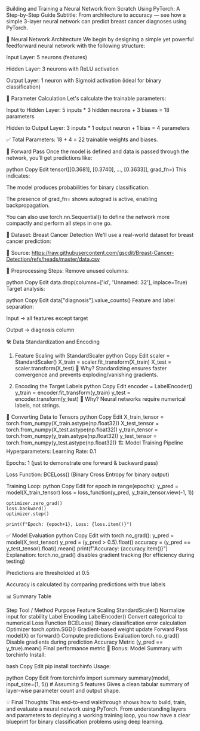 Building and Training a Neural Network from Scratch Using PyTorch: A Step-by-Step Guide
Subtitle: From architecture to accuracy — see how a simple 3-layer neural network can predict breast cancer diagnoses using PyTorch.

🧠 Neural Network Architecture
We begin by designing a simple yet powerful feedforward neural network with the following structure:

Input Layer: 5 neurons (features)

Hidden Layer: 3 neurons with ReLU activation

Output Layer: 1 neuron with Sigmoid activation (ideal for binary classification)

🎯 Parameter Calculation
Let's calculate the trainable parameters:

Input to Hidden Layer:
5 inputs * 3 hidden neurons + 3 biases = 18 parameters

Hidden to Output Layer:
3 inputs * 1 output neuron + 1 bias = 4 parameters

✅ Total Parameters: 18 + 4 = 22 trainable weights and biases.

🔄 Forward Pass
Once the model is defined and data is passed through the network, you’ll get predictions like:

python
Copy
Edit
tensor([[0.3681], [0.3740], ..., [0.3633]], grad_fn=<SigmoidBackward0>)
This indicates:

The model produces probabilities for binary classification.

The presence of grad_fn=<SigmoidBackward0> shows autograd is active, enabling backpropagation.

You can also use torch.nn.Sequential() to define the network more compactly and perform all steps in one go.

🧪 Dataset: Breast Cancer Detection
We'll use a real-world dataset for breast cancer prediction:

📂 Source:
https://raw.githubusercontent.com/gscdit/Breast-Cancer-Detection/refs/heads/master/data.csv

🧹 Preprocessing Steps:
Remove unused columns:

python
Copy
Edit
data.drop(columns=['id', 'Unnamed: 32'], inplace=True)
Target analysis:

python
Copy
Edit
data["diagnosis"].value_counts()
Feature and label separation:

Input → all features except target

Output → diagnosis column

🛠 Data Standardization and Encoding
1. Feature Scaling with StandardScaler
python
Copy
Edit
scaler = StandardScaler()
X_train = scaler.fit_transform(X_train)
X_test = scaler.transform(X_test)
🎯 Why?
Standardizing ensures faster convergence and prevents exploding/vanishing gradients.

2. Encoding the Target Labels
python
Copy
Edit
encoder = LabelEncoder()
y_train = encoder.fit_transform(y_train)
y_test = encoder.transform(y_test)
🎯 Why?
Neural networks require numerical labels, not strings.

🔄 Converting Data to Tensors
python
Copy
Edit
X_train_tensor = torch.from_numpy(X_train.astype(np.float32))
X_test_tensor = torch.from_numpy(X_test.astype(np.float32))
y_train_tensor = torch.from_numpy(y_train.astype(np.float32))
y_test_tensor = torch.from_numpy(y_test.astype(np.float32))
🏗 Model Training Pipeline
Hyperparameters:
Learning Rate: 0.1

Epochs: 1 (just to demonstrate one forward & backward pass)

Loss Function: BCELoss() (Binary Cross Entropy for binary output)

Training Loop:
python
Copy
Edit
for epoch in range(epochs):
    y_pred = model(X_train_tensor)
    loss = loss_function(y_pred, y_train_tensor.view(-1, 1))
    
    optimizer.zero_grad()
    loss.backward()
    optimizer.step()
    
    print(f"Epoch: {epoch+1}, Loss: {loss.item()}")
✅ Model Evaluation
python
Copy
Edit
with torch.no_grad():
    y_pred = model(X_test_tensor)
    y_pred = (y_pred > 0.5).float()
    accuracy = (y_pred == y_test_tensor).float().mean()
    print(f"Accuracy: {accuracy.item()}")
Explanation:
torch.no_grad() disables gradient tracking (for efficiency during testing)

Predictions are thresholded at 0.5

Accuracy is calculated by comparing predictions with true labels

📊 Summary Table

Step	Tool / Method	Purpose
Feature Scaling	StandardScaler()	Normalize input for stability
Label Encoding	LabelEncoder()	Convert categorical to numerical
Loss Function	BCELoss()	Binary classification error calculation
Optimizer	torch.optim.SGD()	Gradient-based weight update
Forward Pass	model(X) or forward()	Compute predictions
Evaluation	torch.no_grad()	Disable gradients during prediction
Accuracy Metric	(y_pred == y_true).mean()	Final performance metric
🧾 Bonus: Model Summary with torchinfo
Install:

bash
Copy
Edit
pip install torchinfo
Usage:

python
Copy
Edit
from torchinfo import summary
summary(model, input_size=(1, 5))  # Assuming 5 features
Gives a clean tabular summary of layer-wise parameter count and output shape.

💡 Final Thoughts
This end-to-end walkthrough shows how to build, train, and evaluate a neural network using PyTorch. From understanding layers and parameters to deploying a working training loop, you now have a clear blueprint for binary classification problems using deep learning.
